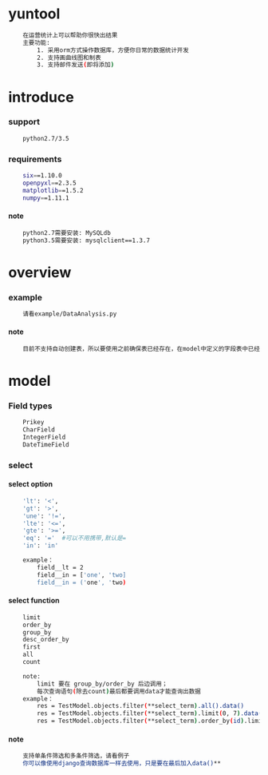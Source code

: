 # yuntool
``` bash
    在运营统计上可以帮助你很快出结果
    主要功能:
        1. 采用orm方式操作数据库，方便你日常的数据统计开发
        2. 支持画曲线图和制表
        3. 支持邮件发送(即将添加)
```

# introduce
### support
``` bash
    python2.7/3.5
```

### requirements
``` bash
    six==1.10.0
    openpyxl==2.3.5
    matplotlib==1.5.2
    numpy==1.11.1
```
#### note
```bash
    python2.7需要安装: MySQLdb
    python3.5需要安装: mysqlclient==1.3.7
```

# overview
### example
``` bash
    请看example/DataAnalysis.py
```

#### note
``` bash
    目前不支持自动创建表，所以要使用之前确保表已经存在，在model中定义的字段表中已经存在
```

# model
### Field types
``` bash
    Prikey
    CharField
    IntegerField
    DateTimeField
```

### select
#### select option
``` bash
    'lt': '<',
    'gt': '>',
    'une': '!=',
    'lte': '<=',
    'gte': '>=',
    'eq': '='  #可以不用携带,默认是=
    'in': 'in'

    example：
        field__lt = 2
        field__in = ['one', 'two]
        field__in = ('one', 'two)
```

#### select function
``` bash
    limit
    order_by
    group_by
    desc_order_by
    first
    all
    count

    note:
        limit 要在 group_by/order_by 后边调用；
        每次查询语句(除去count)最后都要调用data才能查询出数据
    example：
        res = TestModel.objects.filter(**select_term).all().data()
        res = TestModel.objects.filter(**select_term).limit(0, 7).data()
        res = TestModel.objects.filter(**select_term).order_by(id).limit(0, 7).data()
```

#### note
``` bash
    支持单条件筛选和多条件筛选，请看例子
    你可以像使用django查询数据库一样去使用，只是要在最后加入data()**
```
